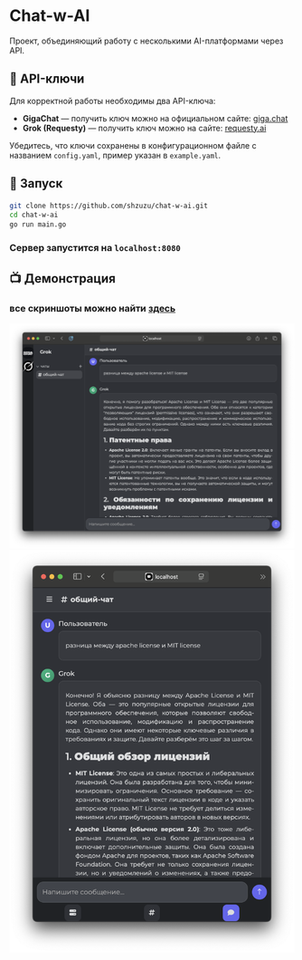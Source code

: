 # **Chat-w-AI**

Проект, объединяющий работу с несколькими AI-платформами через API.

## 🔑 API-ключи

Для корректной работы необходимы два API-ключа:

- **GigaChat** — получить ключ можно на официальном сайте: [giga.chat](https://giga.chat)
- **Grok (Requesty)** — получить ключ можно на сайте: [requesty.ai](https://www.requesty.ai)

Убедитесь, что ключи сохранены в конфигурационном файле с названием `config.yaml`, пример указан в `example.yaml`.

## 🚀 Запуск
```bash
git clone https://github.com/shzuzu/chat-w-ai.git
cd chat-w-ai
go run main.go
```
### Сервер запустится на `localhost:8080`

## 📺 Демонстрация
### все скриншоты можно найти [здесь](./images)
![cкриншот десктоп](images/desktop.png)
![cкриншот моб](images/mobile.png)
